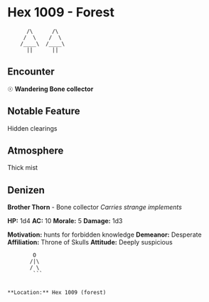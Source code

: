 # Hex 1009 - Forest
```
      /\      /\
     /  \    /  \
    /____\  /____\
      ||      ||
```

## Encounter

☉ **Wandering Bone collector**

## Notable Feature

Hidden clearings

## Atmosphere

Thick mist

## Denizen

**Brother Thorn** - Bone collector
*Carries strange implements*

**HP:** 1d4 **AC:** 10 **Morale:** 5
**Damage:** 1d3

**Motivation:** hunts for forbidden knowledge
**Demeanor:** Desperate
**Affiliation:** Throne of Skulls
**Attitude:** Deeply suspicious

```
        O
       /|\
       / \
        ```


**Location:** Hex 1009 (forest)
